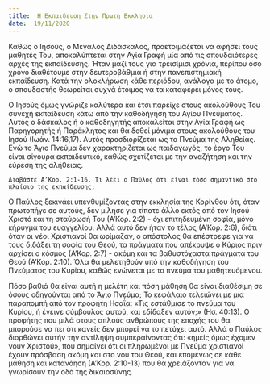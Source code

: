 ```yaml
---
title:  Η Εκπαιδευση Στην Πρωτη Εκκλησια
date:  19/11/2020
---
```


Καθώς ο Ιησούς, ο Μεγάλος Διδάσκαλος, προετοιμάζεται να αφήσει τους μαθητές Του, αποκαλύπτεται στην Αγία Γραφή μία από τις σπουδαιότερες αρχές της εκπαίδευσης. Ήταν μαζί τους για τρεισίμισι χρόνια, περίπου όσο χρόνο διαθέτουμε στην δευτεροβάθμια ή στην πανεπιστημιακή εκπαίδευση. Κατά την ολοκλήρωση κάθε περιόδου, ανάλογα με το άτομο, ο σπουδαστής θεωρείται συχνά έτοιμος να τα καταφέρει μόνος τους.

Ο Ιησούς όμως γνώριζε καλύτερα και έτσι παρείχε στους ακολούθους Του συνεχή εκπαίδευση κάτω από την καθοδήγηση του Αγίου Πνεύματος. Αυτός ο δάσκαλος ή ο καθοδηγητής αποκαλείται στην Αγία Γραφή ως Παρηγορητής ή Παράκλητος και θα δοθεί μόνιμα στους ακολούθους του Ιησού (Ιωάν. 14:16,17). Αυτός προσδιορίζεται ως το Πνεύμα της Αληθείας. Ενώ το Άγιο Πνεύμα δεν χαρακτηρίζεται ως παιδαγωγός, το έργο Του είναι σίγουρα εκπαιδευτικό, καθώς σχετίζεται με την αναζήτηση και την εύρεση της αλήθειας.

`Διαβάστε Α’Κορ. 2:1-16. Τι λέει ο Παύλος ότι είναι τόσο σημαντικό στο πλαίσιο της εκπαίδευσης;`

Ο Παύλος ξεκινάει υπενθυμίζοντας στην εκκλησία της Κορίνθου ότι, όταν πρωτοπήγε σε αυτούς, δεν μίλησε για τίποτε άλλο εκτός από τον Ιησού Χριστό και τη σταύρωσή Του (Α’Κορ. 2:2) - όχι επιτηδευμένη σοφία, μόνο κήρυγμα του ευαγγελίου. Αλλά αυτό δεν ήταν το τέλος (Α’Κορ. 2:6), διότι όταν οι νέοι Χριστιανοί θα ωρίμαζαν, ο απόστολος θα επέστρεφε για να τους διδάξει τη σοφία του Θεού, τα πράγματα που απέκρυψε ο Κύριος πριν αρχίσει ο κόσμος (Α’Κορ. 2:7) - ακόμη και τα βαθυστόχαστα πράγματα του Θεού (Α’Κορ. 2:10). Όλα θα μελετηθούν υπό την καθοδήγηση του Πνεύματος του Κυρίου, καθώς ενώνεται με το πνεύμα του μαθητευόμενου.

Πόσο βαθιά θα είναι αυτή η μελέτη και πόση μάθηση θα είναι διαθέσιμη σε όσους οδηγούνται από το Άγιο Πνεύμα; Το κεφάλαιο τελειώνει με μια παραπομπή από τον προφήτη Ησαΐα: «Τις εστάθμισε το πνεύμα του Κυρίου, ή έγεινε σύμβουλος αυτού, και εδίδαξεν αυτόν;» (Ησ. 40:13). Ο προφήτης που μιλά στους απλούς ανθρώπους της εποχής του θα μπορούσε να πει ότι κανείς δεν μπορεί να το πετύχει αυτό. Αλλά ο Παύλος διορθώνει αυτήν την αντίληψη συμπεραίνοντας ότι: «ημείς όμως έχομεν νουν Χριστού», που σημαίνει ότι οι πληρωμένοι με Πνεύμα χριστιανοί έχουν πρόσβαση ακόμη και στο νου του Θεού, και επομένως σε κάθε μάθηση και κατανόηση (Α’Κορ. 2:10-13) που θα χρειάζονταν για να γνωρίσουν την οδό της δικαιοσύνης.